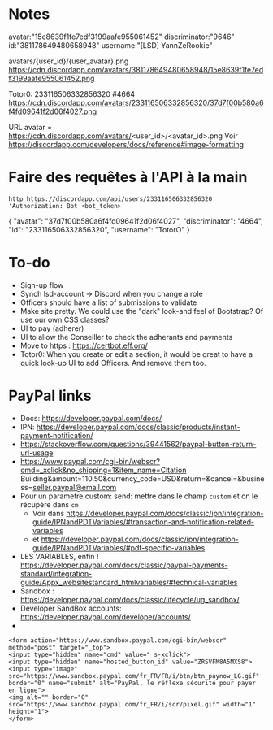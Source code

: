 Notes
=====

avatar:"15e8639f1fe7edf3199aafe955061452"
discriminator:"9646"
id:"381178649480658948"
username:"[LSD] YannZeRookie"

avatars/{user_id}/{user_avatar}.png
https://cdn.discordapp.com/avatars/381178649480658948/15e8639f1fe7edf3199aafe955061452.png

Totor0: 233116506332856320
#4664
https://cdn.discordapp.com/avatars/233116506332856320/37d7f00b580a6f4fd09641f2d06f4027.png

URL avatar = https://cdn.discordapp.com/avatars/<user_id>/<avatar_id>.png
Voir https://discordapp.com/developers/docs/reference#image-formatting

Faire des requêtes à l'API à la main
====================================

```
http https://discordapp.com/api/users/233116506332856320 'Authorization: Bot <bot_token>'
```

{
    "avatar": "37d7f00b580a6f4fd09641f2d06f4027",
    "discriminator": "4664",
    "id": "233116506332856320",
    "username": "TotorO"
}

To-do
=====

* Sign-up flow
* Synch lsd-account -> Discord when you change a role
* Officers should have a list of submissions to validate
* Make site pretty. We could use the "dark" look-and feel of Bootstrap? Of use our own CSS classes?
* UI to pay (adherer)
* UI to allow the Conseiller to check the adherants and payments
* Move to https : https://certbot.eff.org/
* Totor0: When you create or edit a section, it would be great to have a quick look-up UI to add Officers. And remove them too.


PayPal links
============
* Docs: https://developer.paypal.com/docs/
* IPN: https://developer.paypal.com/docs/classic/products/instant-payment-notification/
* https://stackoverflow.com/questions/39441562/paypal-button-return-url-usage
* https://www.paypal.com/cgi-bin/webscr?cmd=_xclick&no_shipping=1&item_name=Citation Building&amount=110.50&currency_code=USD&return=<returnURL>&cancel=<cancelURL>&business=<seller.paypal@email.com>
* Pour un parametre custom: send: mettre dans le champ `custom` et on le récupère dans `cm`
    * Voir dans https://developer.paypal.com/docs/classic/ipn/integration-guide/IPNandPDTVariables/#transaction-and-notification-related-variables
    * et https://developer.paypal.com/docs/classic/ipn/integration-guide/IPNandPDTVariables/#pdt-specific-variables
* LES VARIABLES, enfin ! https://developer.paypal.com/docs/classic/paypal-payments-standard/integration-guide/Appx_websitestandard_htmlvariables/#technical-variables
* Sandbox : https://developer.paypal.com/docs/classic/lifecycle/ug_sandbox/
* Developer SandBox accounts: https://developer.paypal.com/developer/accounts/
* 


```
<form action="https://www.sandbox.paypal.com/cgi-bin/webscr" method="post" target="_top">
<input type="hidden" name="cmd" value="_s-xclick">
<input type="hidden" name="hosted_button_id" value="ZRSVFM8A5MXS8">
<input type="image" src="https://www.sandbox.paypal.com/fr_FR/FR/i/btn/btn_paynow_LG.gif" border="0" name="submit" alt="PayPal, le réflexe sécurité pour payer en ligne">
<img alt="" border="0" src="https://www.sandbox.paypal.com/fr_FR/i/scr/pixel.gif" width="1" height="1">
</form>
```


